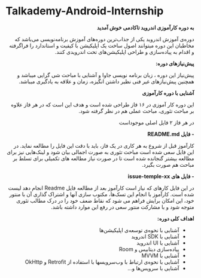 # Talkademy-Android-Internship
<div dir="rtl" align='right'>

**به دوره کارآموزی اندروید تاکادمی خوش آمدید**

 دوره‌ی آموزش اندروید یکی از جذاب‌ترین دوره‌های آموزش برنامه‌نویسی می‌باشد که مخاطبان این دوره میتوانند اصول ساخت یک اپلیکیشن با کیفیت و استاندارد را فراگرفته و اقدام به پیاده‌سازی و طراحی اپلیکیشن‌های تحت اندرویدی کنند. 
 
**پیش‌نیازهای دوره:**

پیش‌نیاز این دوره ، زبان برنامه نویسی جاوا و آشنایی با مباحث شی گرایی میباشد و همچنین پیش‌نیازهای غیر فنی نظیر داشتن انگیزه، زمان و علاقه به یادگیری میباشد.

 **آشنایی با دوره کارآموزی**

این دوره کار آموزی در ۱۶ فاز طراحی شده است و هدف این است که در هر فاز علاوه بر مباحث تئوری، مباحث عملی هم در نظر گرفته شود.

در هر فاز ۲ فایل اصلی موجوداست

**-   فایل README.md**

کارآموز قبل از شروع به هر کاری در یک فاز، باید با دقت این فایل را مطالعه نماید. در این فایل سعی شده است مباحث تئوری به صورت اجمالی بیان شود و لینک‌هایی نیز برای مطالعه بیشتر گنجانده شده است تا در صورت نیاز مطالعه‌ های تکمیلی برای تسلط بر مباحث هم صورت بگیرد.

**- فایل های issue-temple-xx**

در این فایل کارهای که نیاز است کارآموز بعد از مطالعه فایل Readme انجام دهد لیست شده است. کارآموز با انجام این تسک‌ها، مکتوب سازی آنها و اشتراک گذاری آن با منتور خود، این امکان برایش فراهم می شود که نقاط ضعف خود را در درک مطالب تئوری متوجه شود و با مشارکت منتور سعی در رفع این موارد داشته باشد.

**اهداف کلی دوره:**
- آشنایی با نحوه‌ی توسعه‌ی اپلیکیشن‌ها
- آشنایی با SDK اندروید
- آشنایی با UI اندروید
- پیاده‌سازی دیتابیس و Room
- آشنایی با MVVM
- آشنایی با نحوه‌ی ارتباط با وب‌سرویسها با استفاده از Retrofit و OkHttp
- آشنایی با سرویس‌ها
و...

</div>